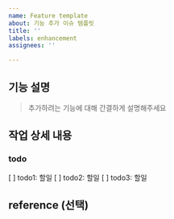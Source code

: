 ```yaml
---
name: Feature template
about: 기능 추가 이슈 템플릿
title: ''
labels: enhancement
assignees: ''

---
```


## 기능 설명
> 추가하려는 기능에 대해 간결하게 설명해주세요

## 작업 상세 내용
### todo
[ ] todo1: 할일
[ ] todo2: 할일
[ ] todo3: 할일

## reference (선택)

